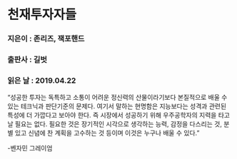 # 천재투자자들
### 지은이 : 존리즈, 잭포핸드
### 출판사 : 길벗
### 읽은 날 : 2019.04.22

“성공한 투자는 독특하고 소통이 어려운 정신력의 산물이라기보다 본질적으로 배울 수 있는 테크닉과 판단기준의 문제다. 여기서 말하는 현명함은 지능보다는 성격과 관련된 특성에 더 가깝다고 보아야 한다. 즉 시장에서 성공하기 위해 우주공학자의 지력을 타고날 필요는 없다. 필요한 것은 장기적인 시각으로 생각하는 능력, 감정을 다스리는 것, 분별 있고 신념에 찬 계획을 고수하는 것 등이며 이것은 누구나 배울 수 있다.”

-벤자민 그레이엄